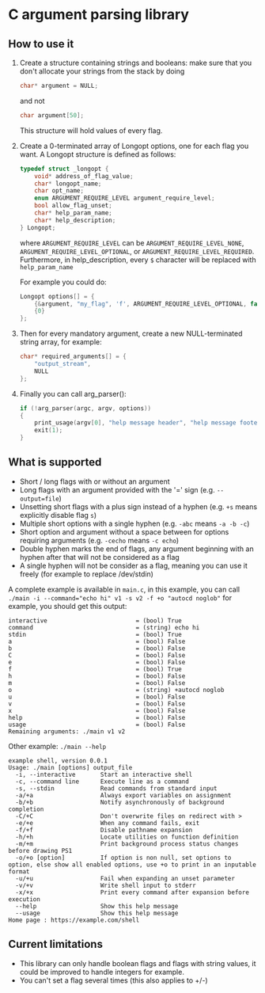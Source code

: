 # C argument parsing library

## How to use it
<ol>
<li>Create a structure containing strings and booleans: make sure that you don't allocate your strings from the stack by doing

```c
char* argument = NULL;
```

and not

```c
char argument[50];
```

This structure will hold values of every flag.
</li>

<li>Create a 0-terminated array of Longopt options, one for each flag you want. A Longopt structure is defined as follows:

```c
typedef struct _longopt {
    void* address_of_flag_value;
    char* longopt_name;
    char opt_name;
    enum ARGUMENT_REQUIRE_LEVEL argument_require_level;
    bool allow_flag_unset;
    char* help_param_name;
    char* help_description;
} Longopt;
```
where `ARGUMENT_REQUIRE_LEVEL` can be `ARGUMENT_REQUIRE_LEVEL_NONE`, `ARGUMENT_REQUIRE_LEVEL_OPTIONAL`, or `ARGUMENT_REQUIRE_LEVEL_REQUIRED`.
Furthermore, in help_description, every `$` character will be replaced with `help_param_name`

For example you could do:

```c
Longopt options[] = {
    {&argument, "my_flag", 'f', ARGUMENT_REQUIRE_LEVEL_OPTIONAL, false, "flag_argument", "Set value of my flag to $"},
    {0}
};
```

</li>

<li>Then for every mandatory argument, create a new NULL-terminated string array, for example:

```c
char* required_arguments[] = {
    "output_stream",
    NULL
};
```

</li>

<li>Finally you can call arg_parser():

```c
if (!arg_parser(argc, argv, options))
{
    print_usage(argv[0], "help message header", "help message footer", required_argumnets, options);
    exit(1);
}
```

</li>
</ol>

## What is supported

- Short / long flags with or without an argument
- Long flags with an argument provided with the '=' sign (e.g. `--output=file`)
- Unsetting short flags with a plus sign instead of a hyphen (e.g. `+s` means explicitly disable flag `s`)
- Multiple short options with a single hyphen (e.g. `-abc` means `-a -b -c`)
- Short option and argument without a space between for options requiring arguments (e.g. `-cecho` means `-c echo`)
- Double hyphen marks the end of flags, any argument beginning with an hyphen after that will not be considered as a flag
- A single hyphen will not be consider as a flag, meaning you can use it freely (for example to replace /dev/stdin)

A complete example is available in `main.c`, in this example, you can call
`./main -i --command="echo hi" v1 -s v2 -f +o "autocd noglob"` for example, you should get this output:
```
interactive                         = (bool) True
command                             = (string) echo hi
stdin                               = (bool) True
a                                   = (bool) False
b                                   = (bool) False
C                                   = (bool) False
e                                   = (bool) False
f                                   = (bool) True
h                                   = (bool) False
m                                   = (bool) False
o                                   = (string) +autocd noglob
u                                   = (bool) False
v                                   = (bool) False
x                                   = (bool) False
help                                = (bool) False
usage                               = (bool) False
Remaining arguments: ./main v1 v2 
```
Other example:
`./main --help`
```
example shell, version 0.0.1
Usage: ./main [options] output_file
  -i, --interactive       Start an interactive shell
  -c, --command line      Execute line as a command
  -s, --stdin             Read commands from standard input
  -a/+a                   Always export variables on assignment
  -b/+b                   Notify asynchronously of background completion
  -C/+C                   Don't overwrite files on redirect with >
  -e/+e                   When any command fails, exit
  -f/+f                   Disable pathname expansion
  -h/+h                   Locate utilities on function definition
  -m/+m                   Print background process status changes before drawing PS1
  -o/+o [option]          If option is non null, set options to option, else show all enabled options, use +o to print in an inputable format
  -u/+u                   Fail when expanding an unset parameter
  -v/+v                   Write shell input to stderr
  -x/+x                   Print every command after expansion before execution
  --help                  Show this help message
  --usage                 Show this help message
Home page : https://example.com/shell

```

## Current limitations

- This library can only handle boolean flags and flags with string values, it could be improved to handle integers for example.
- You can't set a flag several times (this also applies to +/-)
